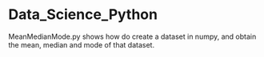 # Data_Science_Python

MeanMedianMode.py shows how do create a dataset in numpy, and obtain the mean, median and mode of that dataset.
